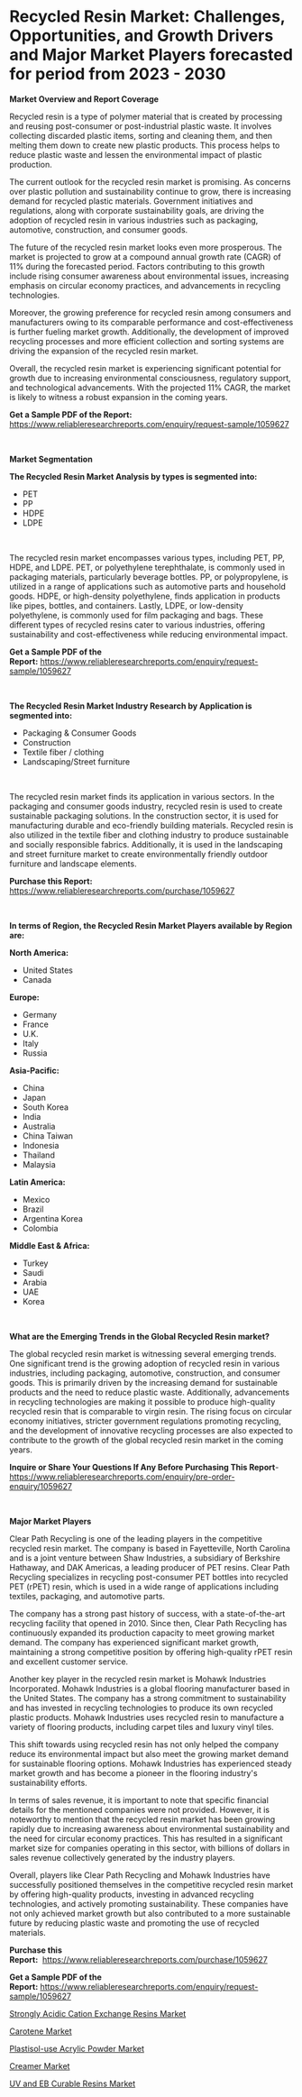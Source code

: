 <p><h1>Recycled Resin Market: Challenges, Opportunities, and Growth Drivers and Major Market Players forecasted for period from 2023 - 2030</h1></p><p><strong>Market Overview and Report Coverage</strong></p>
<p><p>Recycled resin is a type of polymer material that is created by processing and reusing post-consumer or post-industrial plastic waste. It involves collecting discarded plastic items, sorting and cleaning them, and then melting them down to create new plastic products. This process helps to reduce plastic waste and lessen the environmental impact of plastic production.</p><p>The current outlook for the recycled resin market is promising. As concerns over plastic pollution and sustainability continue to grow, there is increasing demand for recycled plastic materials. Government initiatives and regulations, along with corporate sustainability goals, are driving the adoption of recycled resin in various industries such as packaging, automotive, construction, and consumer goods.</p><p>The future of the recycled resin market looks even more prosperous. The market is projected to grow at a compound annual growth rate (CAGR) of 11% during the forecasted period. Factors contributing to this growth include rising consumer awareness about environmental issues, increasing emphasis on circular economy practices, and advancements in recycling technologies.</p><p>Moreover, the growing preference for recycled resin among consumers and manufacturers owing to its comparable performance and cost-effectiveness is further fueling market growth. Additionally, the development of improved recycling processes and more efficient collection and sorting systems are driving the expansion of the recycled resin market.</p><p>Overall, the recycled resin market is experiencing significant potential for growth due to increasing environmental consciousness, regulatory support, and technological advancements. With the projected 11% CAGR, the market is likely to witness a robust expansion in the coming years.</p></p>
<p><strong>Get a Sample PDF of the Report:</strong> <a href="https://www.reliableresearchreports.com/enquiry/request-sample/1059627">https://www.reliableresearchreports.com/enquiry/request-sample/1059627</a></p>
<p>&nbsp;</p>
<p><strong>Market Segmentation</strong></p>
<p><strong>The Recycled Resin Market Analysis by types is segmented into:</strong></p>
<p><ul><li>PET</li><li>PP</li><li>HDPE</li><li>LDPE</li></ul></p>
<p>&nbsp;</p>
<p><p>The recycled resin market encompasses various types, including PET, PP, HDPE, and LDPE. PET, or polyethylene terephthalate, is commonly used in packaging materials, particularly beverage bottles. PP, or polypropylene, is utilized in a range of applications such as automotive parts and household goods. HDPE, or high-density polyethylene, finds application in products like pipes, bottles, and containers. Lastly, LDPE, or low-density polyethylene, is commonly used for film packaging and bags. These different types of recycled resins cater to various industries, offering sustainability and cost-effectiveness while reducing environmental impact.</p></p>
<p><strong>Get a Sample PDF of the Report:</strong>&nbsp;<a href="https://www.reliableresearchreports.com/enquiry/request-sample/1059627">https://www.reliableresearchreports.com/enquiry/request-sample/1059627</a></p>
<p>&nbsp;</p>
<p><strong>The Recycled Resin Market Industry Research by Application is segmented into:</strong></p>
<p><ul><li>Packaging & Consumer Goods</li><li>Construction</li><li>Textile fiber / clothing</li><li>Landscaping/Street furniture</li></ul></p>
<p>&nbsp;</p>
<p><p>The recycled resin market finds its application in various sectors. In the packaging and consumer goods industry, recycled resin is used to create sustainable packaging solutions. In the construction sector, it is used for manufacturing durable and eco-friendly building materials. Recycled resin is also utilized in the textile fiber and clothing industry to produce sustainable and socially responsible fabrics. Additionally, it is used in the landscaping and street furniture market to create environmentally friendly outdoor furniture and landscape elements.</p></p>
<p><strong>Purchase this Report:</strong>&nbsp; <a href="https://www.reliableresearchreports.com/purchase/1059627">https://www.reliableresearchreports.com/purchase/1059627</a></p>
<p>&nbsp;</p>
<p><strong>In terms of Region, the Recycled Resin Market Players available by Region are:</strong></p>
<p>
    <p> <strong> North America: </strong>
        <ul>
            <li>United States</li>
            <li>Canada</li>
        </ul>
        </p> 
    <p> <strong> Europe: </strong>
        <ul>
            <li>Germany</li>
            <li>France</li>
            <li>U.K.</li>
            <li>Italy</li>
            <li>Russia</li>
        </ul>
        </p> 
    <p> <strong> Asia-Pacific: </strong>
        <ul>
            <li>China</li>
            <li>Japan</li>
            <li>South Korea</li>
            <li>India</li>
            <li>Australia</li>
            <li>China Taiwan</li>
            <li>Indonesia</li>
            <li>Thailand</li>
            <li>Malaysia</li>
        </ul>
        </p> 
    <p> <strong> Latin America: </strong>
        <ul>
            <li>Mexico</li>
            <li>Brazil</li>
            <li>Argentina Korea</li>
            <li>Colombia</li>
        </ul>
        </p> 
    <p> <strong> Middle East & Africa: </strong>
        <ul>
            <li>Turkey</li>
            <li>Saudi</li>
            <li>Arabia</li>
            <li>UAE</li>
            <li>Korea</li>
        </ul>
    </p>
    </p>
<p>&nbsp;</p>
<p><strong>What are the Emerging Trends in the Global Recycled Resin market?</strong></p>
<p><p>The global recycled resin market is witnessing several emerging trends. One significant trend is the growing adoption of recycled resin in various industries, including packaging, automotive, construction, and consumer goods. This is primarily driven by the increasing demand for sustainable products and the need to reduce plastic waste. Additionally, advancements in recycling technologies are making it possible to produce high-quality recycled resin that is comparable to virgin resin. The rising focus on circular economy initiatives, stricter government regulations promoting recycling, and the development of innovative recycling processes are also expected to contribute to the growth of the global recycled resin market in the coming years.</p></p>
<p><strong>Inquire or Share Your Questions If Any Before Purchasing This Report</strong>- <a href="https://www.reliableresearchreports.com/enquiry/pre-order-enquiry/1059627">https://www.reliableresearchreports.com/enquiry/pre-order-enquiry/1059627</a></p>
<p>&nbsp;</p>
<p><strong>Major Market Players</strong></p>
<p><p>Clear Path Recycling is one of the leading players in the competitive recycled resin market. The company is based in Fayetteville, North Carolina and is a joint venture between Shaw Industries, a subsidiary of Berkshire Hathaway, and DAK Americas, a leading producer of PET resins. Clear Path Recycling specializes in recycling post-consumer PET bottles into recycled PET (rPET) resin, which is used in a wide range of applications including textiles, packaging, and automotive parts.</p><p>The company has a strong past history of success, with a state-of-the-art recycling facility that opened in 2010. Since then, Clear Path Recycling has continuously expanded its production capacity to meet growing market demand. The company has experienced significant market growth, maintaining a strong competitive position by offering high-quality rPET resin and excellent customer service.</p><p>Another key player in the recycled resin market is Mohawk Industries Incorporated. Mohawk Industries is a global flooring manufacturer based in the United States. The company has a strong commitment to sustainability and has invested in recycling technologies to produce its own recycled plastic products. Mohawk Industries uses recycled resin to manufacture a variety of flooring products, including carpet tiles and luxury vinyl tiles.</p><p>This shift towards using recycled resin has not only helped the company reduce its environmental impact but also meet the growing market demand for sustainable flooring options. Mohawk Industries has experienced steady market growth and has become a pioneer in the flooring industry's sustainability efforts.</p><p>In terms of sales revenue, it is important to note that specific financial details for the mentioned companies were not provided. However, it is noteworthy to mention that the recycled resin market has been growing rapidly due to increasing awareness about environmental sustainability and the need for circular economy practices. This has resulted in a significant market size for companies operating in this sector, with billions of dollars in sales revenue collectively generated by the industry players.</p><p>Overall, players like Clear Path Recycling and Mohawk Industries have successfully positioned themselves in the competitive recycled resin market by offering high-quality products, investing in advanced recycling technologies, and actively promoting sustainability. These companies have not only achieved market growth but also contributed to a more sustainable future by reducing plastic waste and promoting the use of recycled materials.</p></p>
<p><strong>Purchase this Report:</strong>&nbsp;&nbsp;<a href="https://www.reliableresearchreports.com/purchase/1059627">https://www.reliableresearchreports.com/purchase/1059627</a></p>
<p></p>
<p><strong>Get a Sample PDF of the Report:</strong>&nbsp;<a href="https://www.reliableresearchreports.com/enquiry/request-sample/1059627">https://www.reliableresearchreports.com/enquiry/request-sample/1059627</a></p>
<p><p><a href="https://www.linkedin.com/pulse/strongly-acidic-cation-exchange-resins-market-size-share-40bge/">Strongly Acidic Cation Exchange Resins Market</a></p><p><a href="https://medium.com/@darianswift1922/carotene-market-size-growth-forecast-2023-2030-8bd31801b563">Carotene Market</a></p><p><a href="https://www.linkedin.com/pulse/plastisol-use-acrylic-powder-market-research-report-provides-0hmue/">Plastisol-use Acrylic Powder Market</a></p><p><a href="https://medium.com/@bretpacocha2023/creamer-market-size-growth-forecast-2023-2030-1fc70a88b1ed">Creamer Market</a></p><p><a href="https://www.linkedin.com/pulse/uv-eb-curable-resins-market-size-share-amp-trends-analysis-qjk6e/">UV and EB Curable Resins Market</a></p></p>